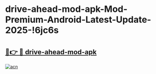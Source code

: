 # drive-ahead-mod-apk-Mod-Premium-Android-Latest-Update-2025-!6jc6s

# <h2><a href="https://8d0q2s.esa.edu.pl?title=drive-ahead-mod-apk&ref=6jc6s">🔗👉 🔴 drive-ahead-mod-apk</a></h2>

[![acn](https://github.com/user-attachments/assets/0f9c940e-d8b0-45ae-aac7-cd30a18b3e1c)](https://8d0q2s.esa.edu.pl?title=drive-ahead-mod-apk&ref=6jc6s)

